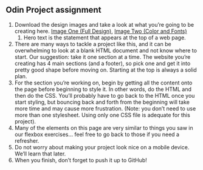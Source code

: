 <h2>Odin Project assignment</h2>
<ol>
<li>Download the design images and take a look at what you’re going to be creating here. <a href="https://cdn.statically.io/gh/TheOdinProject/curriculum/81a5d553f4073e593d23a6ab00d50eef8620796d/foundations/html_css/project/imgs/01.png">Image One (Full Design)</a>, <a href="https://cdn.statically.io/gh/TheOdinProject/curriculum/a38403e7d81cc8305af16ac48985cfbde87834d6/foundations/html_css/flexbox/project-landing-page/imgs/02.png"> Image Two (Color and Fonts)</a><br>
<ol><li>Hero text is the statement that appears at the top of a web page.</li></ol></li>

<li>There are many ways to tackle a project like this, and it can be overwhelming to look at a blank HTML document and not know where to start. Our suggestion: take it one section at a time. The website you’re creating has 4 main sections (and a footer), so pick one and get it into pretty good shape before moving on. Starting at the top is always a solid plan.</li>
<li>For the section you’re working on, begin by getting all the content onto the page before beginning to style it. In other words, do the HTML and then do the CSS. You’ll probably have to go back to the HTML once you start styling, but bouncing back and forth from the beginning will take more time and may cause more frustration. (Note: you don’t need to use more than one stylesheet. Using only one CSS file is adequate for this project).</li>
<li>Many of the elements on this page are very similar to things you saw in our flexbox exercises… feel free to go back to those if you need a refresher.</li>
<li>Do not worry about making your project look nice on a mobile device. We’ll learn that later.</li>
<li>When you finish, don’t forget to push it up to GitHub!</li>
</ol>